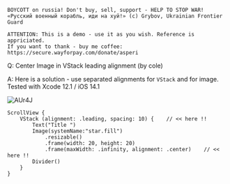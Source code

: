 ```
BOYCOTT on russia! Don't buy, sell, support - HELP TO STOP WAR!
«Русский военный корабль, иди на хуй!» (c) Grybov, Ukrainian Frontier Guard

ATTENTION: This is a demo - use it as you wish. Reference is appriciated.
If you want to thank - buy me coffee: https://secure.wayforpay.com/donate/asperi
```

Q: Center Image in VStack leading alignment (by cole)

A: Here is a solution - use separated alignments for `VStack` and for image. Tested with Xcode 12.1 / iOS 14.1

![AUr4J](https://user-images.githubusercontent.com/62171579/167235580-67ae06e2-89e1-4828-ac39-90535909a1d1.png)

	ScrollView {
		VStack (alignment: .leading, spacing: 10) {    // << here !!
			Text("Title ")
			Image(systemName:"star.fill")
				.resizable()
				.frame(width: 20, height: 20)
				.frame(maxWidth: .infinity, alignment: .center)    // << here !!
			Divider()
		}
	}
